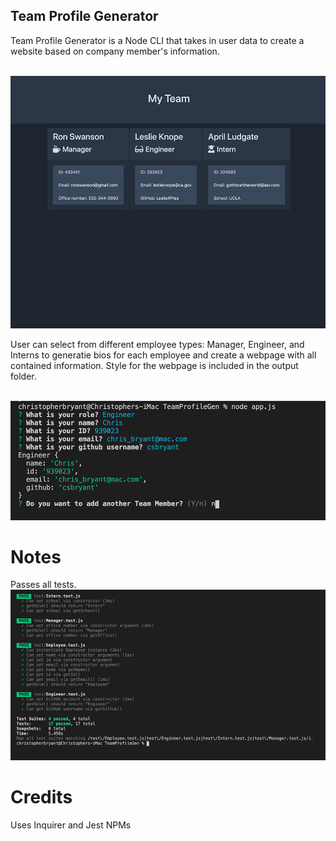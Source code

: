 ## Team Profile Generator

Team Profile Generator is a Node CLI that takes in user data to create a website based on company member's information.

<br>
<img src="https://raw.githubusercontent.com/csbryant/TeamProfileGen/master/assets/images/SitePhoto.png" />
<br>

User can select from different employee types: Manager, Engineer, and Interns to generatie bios for each employee and create a webpage with all contained information. Style for the webpage is included in the output folder.

<br>
<img src="https://raw.githubusercontent.com/csbryant/TeamProfileGen/master/assets/images/questions.png" />
<br>


# Notes

Passes all tests.
<br>
<img src="https://raw.githubusercontent.com/csbryant/TeamProfileGen/master/assets/images/testpast.png" />
<br>

# Credits

Uses Inquirer and Jest NPMs
